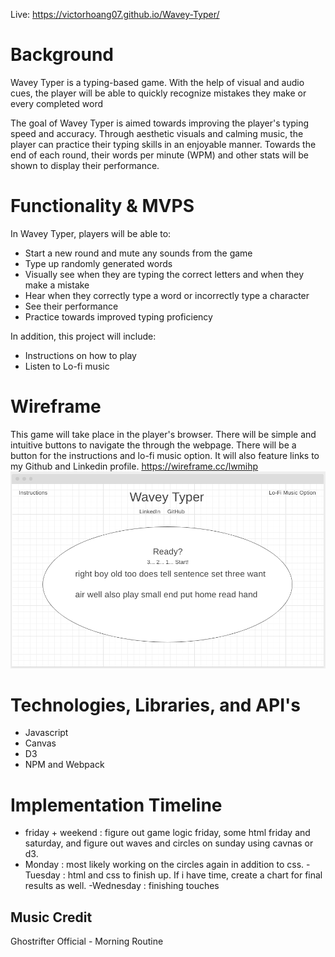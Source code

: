 Live: https://victorhoang07.github.io/Wavey-Typer/

#  Background

Wavey Typer is a typing-based game. With the help of visual and audio cues, the player will be able to quickly recognize mistakes they make or every completed word

The goal of Wavey Typer is aimed towards improving the player's typing speed and accuracy. Through aesthetic visuals and calming music, the player can practice their typing skills in an enjoyable manner. Towards the end of each round, their words per minute (WPM) and other stats will be shown to display their performance.

# Functionality & MVPS

In Wavey Typer, players will be able to:
 - Start a new round and mute any sounds from the game
 - Type up randomly generated words
 - Visually see when they are typing the correct letters and when they make a mistake
 - Hear when they correctly type a word or incorrectly type a character
 - See their performance
 - Practice towards improved typing proficiency

 In addition, this project will include:
 - Instructions on how to play
 - Listen to Lo-fi music
 

 # Wireframe

 This game will take place in the player's browser. There will be simple and intuitive buttons to navigate the through the webpage. There will be a button for the instructions and lo-fi music option. It will also feature links to my Github and Linkedin profile. 
 https://wireframe.cc/lwmihp
 ![Alt text](/wireframe.png)


 # Technologies, Libraries, and API's

 - Javascript
 - Canvas
 - D3
 - NPM and Webpack

 # Implementation Timeline 

 - friday + weekend : figure out game logic friday, some html friday and saturday, and figure out waves and circles on sunday using cavnas or d3.
 - Monday : most likely working on the circles again in addition to css. 
 -Tuesday : html and css to finish up. If i have time, create a chart for final results as well.
 -Wednesday : finishing touches

 ## Music Credit

 Ghostrifter Official - Morning Routine